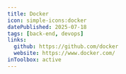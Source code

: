 ```yaml
---
title: Docker
icon: simple-icons:docker
datePublished: 2025-07-18
tags: [back-end, devops]
links:
  github: https://github.com/docker
  website: https://www.docker.com/
inToolbox: active
---
```

